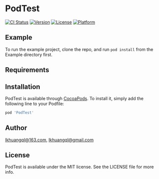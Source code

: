 # PodTest

[![CI Status](https://img.shields.io/travis/lkhuangql@163.com/PodTest.svg?style=flat)](https://travis-ci.org/lkhuangql@163.com/PodTest)
[![Version](https://img.shields.io/cocoapods/v/PodTest.svg?style=flat)](https://cocoapods.org/pods/PodTest)
[![License](https://img.shields.io/cocoapods/l/PodTest.svg?style=flat)](https://cocoapods.org/pods/PodTest)
[![Platform](https://img.shields.io/cocoapods/p/PodTest.svg?style=flat)](https://cocoapods.org/pods/PodTest)

## Example

To run the example project, clone the repo, and run `pod install` from the Example directory first.

## Requirements

## Installation

PodTest is available through [CocoaPods](https://cocoapods.org). To install
it, simply add the following line to your Podfile:

```ruby
pod 'PodTest'
```

## Author

lkhuangql@163.com, lkhuangql@gmail.com

## License

PodTest is available under the MIT license. See the LICENSE file for more info.
